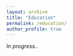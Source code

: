 ```yaml
---
layout: archive
title: "Education"
permalink: /education/
author_profile: true
---
```


*In progress..*
